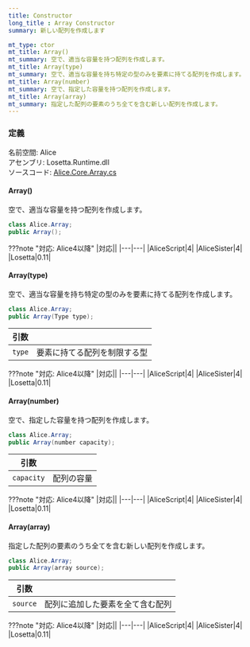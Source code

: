 ```yaml
---
title: Constructor
long_title : Array Constructor
summary: 新しい配列を作成します

mt_type: ctor
mt_title: Array()
mt_summary: 空で、適当な容量を持つ配列を作成します。
mt_title: Array(type)
mt_summary: 空で、適当な容量を持ち特定の型のみを要素に持てる配列を作成します。
mt_title: Array(number)
mt_summary: 空で、指定した容量を持つ配列を作成します。
mt_title: Array(array)
mt_summary: 指定した配列の要素のうち全てを含む新しい配列を作成します。
---
```


### 定義
名前空間: Alice<br/>
アセンブリ: Losetta.Runtime.dll<br/>
ソースコード: [Alice.Core.Array.cs](https://github.com/WSOFT-Project/Losetta/blob/master/Losetta.Runtime/Core/Extension/Alice.Core.Array.cs)



#### Array()

空で、適当な容量を持つ配列を作成します。

```cs title="AliceScript"
class Alice.Array;
public Array();
```

???note "対応: Alice4以降"
    |対応||
    |---|---|
    |AliceScript|4|
    |AliceSister|4|
    |Losetta|0.11|

#### Array(type)

空で、適当な容量を持ち特定の型のみを要素に持てる配列を作成します。

```cs title="AliceScript"
class Alice.Array;
public Array(Type type);
```

|引数| |
|-|-|
|`type`|要素に持てる配列を制限する型|

???note "対応: Alice4以降"
    |対応||
    |---|---|
    |AliceScript|4|
    |AliceSister|4|
    |Losetta|0.11|

#### Array(number)

空で、指定した容量を持つ配列を作成します。

```cs title="AliceScript"
class Alice.Array;
public Array(number capacity);
```

|引数| |
|-|-|
|`capacity`|配列の容量|

???note "対応: Alice4以降"
    |対応||
    |---|---|
    |AliceScript|4|
    |AliceSister|4|
    |Losetta|0.11|

#### Array(array)

指定した配列の要素のうち全てを含む新しい配列を作成します。

```cs title="AliceScript"
class Alice.Array;
public Array(array source);
```

|引数| |
|-|-|
|`source`|配列に追加した要素を全て含む配列|

???note "対応: Alice4以降"
    |対応||
    |---|---|
    |AliceScript|4|
    |AliceSister|4|
    |Losetta|0.11|
